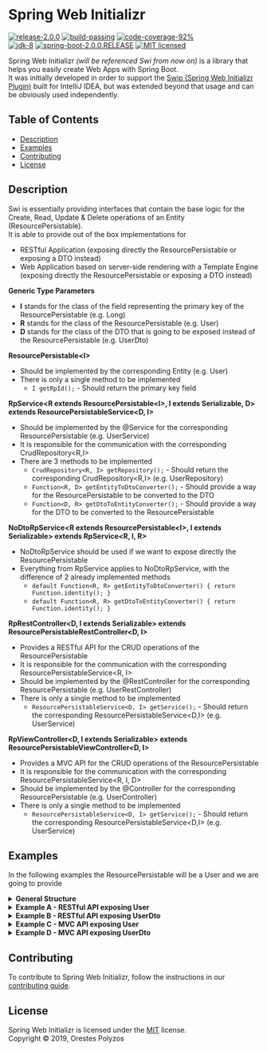 Spring Web Initializr
==========
[![release-2.0.0][shield-release]](#)
[![build-passing][shield-build]](#)
[![code-coverage-92%][shield-coverage]](#)  
[![jdk-8][shield-jdk]](#)
[![spring-boot-2.0.0.RELEASE][shield-spring]](#)
[![MIT licensed][shield-license]](#)

Spring Web Initializr _(will be referenced Swi from now on)_ is a library that helps you easily create Web Apps with Spring Boot.  
It was initially developed in order to support the [Swip (Spring Web Initializr Plugin)](https://plugins.jetbrains.com/plugin/12239-swip-spring-web-initializr-) 
built for IntelliJ IDEA, but was extended beyond that usage and can be obviously used independently.

Table of Contents
-----------------
  * [Description](#Description)
  * [Examples](#Examples)
  * [Contributing](#Contributing)
  * [License](#License)
  
Description
-----------

Swi is essentially providing interfaces that contain the base logic for the Create, Read, Update & Delete  operations of an Entity (ResourcePersistable).  
It is able to provide out of the box implementations for
*  RESTful Application (exposing directly the ResourcePersistable or exposing a DTO instead)
*  Web Application based on server-side rendering with a Template Engine (exposing directly the ResourcePersistable or exposing a DTO instead)

__Generic Type Parameters__
* **I** stands for the class of the field representing the primary key of the ResourcePersistable (e.g. Long)
* **R** stands for the class of the ResourcePersistable (e.g. User)
* **D** stands for the class of the DTO that is going to be exposed instead of the ResourcePersistable (e.g. UserDto)

__ResourcePersistable\<I\>__
* Should be implemented by the corresponding Entity (e.g. User)  
* There is only a single method to be implemented  
    * `I getRpId();` - Should return the primary key field

__RpService\<R extends ResourcePersistable\<I\>, I extends Serializable, D\> extends ResourcePersistableService\<D, I\>__
* Should be implemented by the @Service for the corresponding ResourcePersistable (e.g. UserService)
* It is responsible for the communication with the corresponding CrudRepository<R,I>
* There are 3 methods to be implemented
    * `CrudRepository<R, I> getRepository();` - Should return the corresponding CrudRepository<R,I> (e.g. UserRepository)
    * `Function<R, D> getEntityToDtoConverter();` - Should provide a way for the ResourcePersistable to be converted to the DTO
    * `Function<D, R> getDtoToEntityConverter();` - Should provide a way for the DTO to be converted to the ResourcePersistable


__NoDtoRpService\<R extends ResourcePersistable\<I\>, I extends Serializable\> extends RpService\<R, I, R\>__
* NoDtoRpService should be used if we want to expose directly the ResourcePersistable
* Everything from RpService applies to NoDtoRpService, with the difference of 2 already implemented methods
    * `default Function<R, R> getEntityToDtoConverter() { return Function.identity(); }`
    * `default Function<R, R> getDtoToEntityConverter() { return Function.identity(); }`

__RpRestController\<D, I extends Serializable> extends ResourcePersistableRestController\<D, I\>__
* Provides a RESTful API for the CRUD operations of the ResourcePersistable
* It is responsible for the communication with the corresponding ResourcePersistableService<R, I>
* Should be implemented by the @RestController for the corresponding ResourcePersistable (e.g. UserRestController)
* There is only a single method to be implemented  
    * `ResourcePersistableService<D, I> getService();` - Should return the corresponding ResourcePersistableService<D,I> (e.g. UserService)

__RpViewController\<D, I extends Serializable\> extends ResourcePersistableViewController\<D, I\>__
* Provides a MVC API for the CRUD operations of the ResourcePersistable
* It is responsible for the communication with the corresponding ResourcePersistableService<R, I, D>
* Should be implemented by the @Controller for the corresponding ResourcePersistable (e.g. UserController)
* There is only a single method to be implemented  
    * `ResourcePersistableService<D, I> getService();` - Should return the corresponding ResourcePersistableService<D,I> (e.g. UserService)
    
Examples
--------
In the following examples the ResourcePersistable will be a User and we are going to provide  
<details>
    <summary>
      <b>General Structure</b>
    </summary>
    
_pom.xml_
```xml
<dependency>
    <groupId>io.github.orpolyzos</groupId>
    <artifactId>spring-web-initializr</artifactId>
    <version>2.0.0</version>
</dependency>
```
 
_User_ (Getters/Setters omitted)
```java
@Entity(name = "user")
public class User implements ResourcePersistable<Long> {

  @Id
  @Column(name = "id", nullable = false)
  @GeneratedValue(strategy = GenerationType.IDENTITY)
  private Long id;

  @Column(name = "first_name", nullable = false)
  private String firstName;

  @Column(name = "last_name", nullable = false)
  private String lastName;

  @Column(name = "email", nullable = false, unique = true)
  private String email;

  @Override
  public Long getRpId() {
    return this.id;
  }
}
```

_UserDto_ (Getters/Setters omitted)
```java
@Entity(name = "user")
public class UserDto {
  
  private Long id;
  private String firstName;
  private String lastName;
  
  @NotBlank
  @Email
  private String email;
}
```

_UserRepository_
```java
@Repository
public interface UserRepository extends CrudRepository<User, Long> { }
```
</details>

<details>
    <summary>
      <b>Example A - RESTful API exposing User</b>
    </summary>
    

_UserService_
```java
@Service
public class UserService implements NoDtoRpService<User, Long> {

    private final UserRepository userRepository;

    @Override
    public CrudRepository<User, Long> getRepository() {
        return userRepository;
    }
}
```

_UserRestController_
```java
@RequestMapping("/api/user")
@Controller
public class UserRestController implements RpRestController<User, Long> {

    private final UserService userService;

    @Override
    public ResourcePersistableService<User, Long> getService() {
        return userService;
    }
}
```
</details>

<details>
    <summary>
      <b>Example B - RESTful API exposing UserDto</b>
    </summary>

_UserDtoService_
```java
@Service
public class UserDtoService implements RpService<User, Long, UserDto> {

    private final UserRepository userRepository;

    @Override
    public CrudRepository<User, Long> getRepository() {
        return userRepository;
    }

    @Override
    public Function<User, UserDto> getEntityToDtoConverter() {
        return user -> UserDto.builder()
                .id(user.getId())
                .firstName(user.getFirstName())
                .lastName(user.getLastName())
                .email(user.getEmail())
                .build();
    }

    @Override
    public Function<UserDto, User> getDtoToEntityConverter() {
        return userDto -> User.builder()
                .id(userDto.getId())
                .firstName(userDto.getFirstName())
                .lastName(userDto.getLastName())
                .email(userDto.getEmail())
                .build();
    }
}

```

_UserDtoRestController_
```java
@RequestMapping("/api/user/dto")
@Controller
public class UserDtoRestController implements RpRestController<UserDto, Long> {

    private final UserDtoService userDtoService;

    @Override
    public ResourcePersistableService<UserDto, Long> getService() {
        return userDtoService;
    }
}
```
</details>

<details>
    <summary>
      <b>Example C - MVC API exposing User</b>
    </summary>

_UserService_
```java
@Service
public class UserService implements NoDtoRpService<User, Long> {

    private final UserRepository userRepository;

    @Override
    public CrudRepository<User, Long> getRepository() {
        return userRepository;
    }
}
```

_UserViewController_
```java
@RequestMapping("/view/user")
@Controller
public class UserViewController implements RpViewController<User, Long> {

  private final UserService userService;

  @Override
  public NoDtoRpService<User, Long> getService() {
    return userService;
  }
}
```
</details>


<details>
    <summary>
      <b>Example D - MVC API exposing UserDto</b>
    </summary>

_UserDtoService_
```java
@Service
public class UserDtoService implements RpService<User, Long, UserDto> {

    private final UserRepository userRepository;

    @Override
    public CrudRepository<User, Long> getRepository() {
        return userRepository;
    }

    @Override
    public Function<User, UserDto> getEntityToDtoConverter() {
        return user -> UserDto.builder()
                .id(user.getId())
                .firstName(user.getFirstName())
                .lastName(user.getLastName())
                .email(user.getEmail())
                .build();
    }

    @Override
    public Function<UserDto, User> getDtoToEntityConverter() {
        return userDto -> User.builder()
                .id(userDto.getId())
                .firstName(userDto.getFirstName())
                .lastName(userDto.getLastName())
                .email(userDto.getEmail())
                .build();
    }
}

```

_UserDtoRestController_
```java
@RequestMapping("/view/user/dto")
@Controller
public class UserDtoViewController implements RpViewController<UserDto, Long> {

  private final UserDtoService userService;

  @Override
  public RpService<User, Long, UserDto> getService() {
    return userService;
  }

}

```
</details>


Contributing
------------
To contribute to Spring Web Initializr, follow the instructions in our [contributing guide](/contributing.md).

License
-------
Spring Web Initializr is licensed under the [MIT](/license.md) license.  
Copyright &copy; 2019, Orestes Polyzos

[shield-release]: https://img.shields.io/badge/release-2.0.0-blue.svg
[shield-build]: https://img.shields.io/badge/build-passing-brightgreen.svg
[shield-coverage]: https://img.shields.io/badge/coverage-92%25-brightgreen.svg
[shield-jdk]: https://img.shields.io/badge/jdk-8-blue.svg
[shield-spring]: https://img.shields.io/badge/spring-2.2.1-blue.svg
[shield-license]: https://img.shields.io/badge/license-MIT-blue.svg
